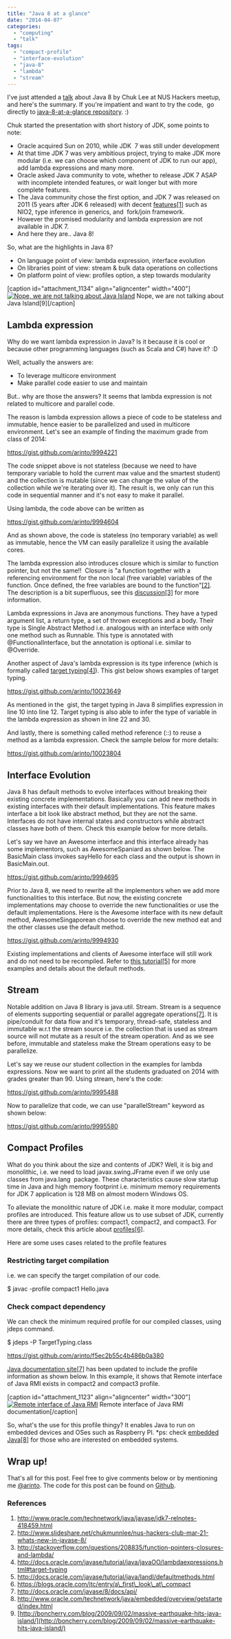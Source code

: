 ```yaml
---
title: "Java 8 at a glance"
date: "2014-04-07"
categories: 
  - "computing"
  - "talk"
tags: 
  - "compact-profile"
  - "interface-evolution"
  - "java-8"
  - "lambda"
  - "stream"
---
```


I've just attended a [talk](http://nushackers.org/2014/03/friday-hacks-67-march-21/ "Friday hack") about Java 8 by Chuk Lee at NUS Hackers meetup, and here's the summary. If you're impatient and want to try the code,  go directly to [java-8-at-a-glance repository](https://github.com/arinto/java-8-at-a-glance "java 8 at glance repo"). :)

Chuk started the presentation with short history of JDK, some points to note:

- Oracle acquired Sun on 2010, while JDK  7 was still under development
- At that time JDK 7 was very ambitious project, trying to make JDK more modular (i.e. we can choose which component of JDK to run our app), add lambda expressions and many more.
- Oracle asked Java community to vote, whether to release JDK 7 ASAP with incomplete intended features, or wait longer but with more complete features.
- The Java community chose the first option, and JDK 7 was released on 2011 (5 years after JDK 6 released) with decent [features\[1\]](http://www.oracle.com/technetwork/java/javase/jdk7-relnotes-418459.html "JDK7 rel notes") such as NIO2, type inference in generics, and  fork/join framework.
- However the promised modularity and lambda expression are not available in JDK 7.
- And here they are.. Java 8!

So, what are the highlights in Java 8?

- On language point of view: lambda expression, interface evolution
- On libraries point of view: stream & bulk data operations on collections
- On platform point of view: profiles option, a step towards modularity

\[caption id="attachment\_1134" align="aligncenter" width="400"\][![Nope, we are not talking about Java Island](images/java-island-map.gif)](http://www.otnira.com/wp-content/uploads/2014/04/java-island-map.gif) Nope, we are not talking about Java Island\[9\]\[/caption\]

## Lambda expression

Why do we want lambda expression in Java? Is it because it is cool or because other programming languages (such as Scala and C#) have it? :D

Well, actually the answers are:

- To leverage multicore environment
- Make parallel code easier to use and maintain

But.. why are those the answers? It seems that lambda expression is not related to multicore and parallel code.

The reason is lambda expression allows a piece of code to be stateless and immutable, hence easier to be parallelized and used in multicore environment. Let's see an example of finding the maximum grade from class of 2014:

https://gist.github.com/arinto/9994221

The code snippet above is not stateless (because we need to have temporary variable to hold the current max value and the smartest student) and the collection is mutable (since we can change the value of the collection while we're iterating over it). The result is, we only can run this code in sequential manner and it's not easy to make it parallel.

Using lambda, the code above can be written as

https://gist.github.com/arinto/9994604

And as shown above, the code is stateless (no temporary variable) as well as immutable, hence the VM can easily parallelize it using the available cores.

The lambda expression also introduces closure which is similar to function pointer, but not the same!!  Closure is "a function together with a referencing environment for the non local (free variable) variables of the function. Once defined, the free variables are bound to the function"[\[2\]](http://www.slideshare.net/chukmunnlee/nus-hackers-club-mar-21-whats-new-in-javase-8 "Slides"). The description is a bit superfluous, see this [discussion\[3\]](http://stackoverflow.com/questions/208835/function-pointers-closures-and-lambda "SO-closure") for more information.

Lambda expressions in Java are anonymous functions. They have a typed argument list, a return type, a set of thrown exceptions and a body. Their type is Single Abstract Method i.e. analogous with an interface with only one method such as Runnable. This type is annotated with @FunctionalInterface, but the annotation is optional i.e. similar to @Override.

Another aspect of Java's lambda expression is its type inference (which is formally called [target typing\[4\]](http://docs.oracle.com/javase/tutorial/java/javaOO/lambdaexpressions.html#target-typing "target typing")). This gist below shows examples of target typing.

https://gist.github.com/arinto/10023649

As mentioned in the  gist, the target typing in Java 8 simplifies expression in line 10 into line 12. Target typing is also able to infer the type of variable in the lambda expression as shown in line 22 and 30.

And lastly, there is something called method reference (::) to reuse a method as a lambda expression. Check the sample below for more details:

https://gist.github.com/arinto/10023804

## Interface Evolution

Java 8 has default methods to evolve interfaces without breaking their existing concrete implementations. Basically you can add new methods in existing interfaces with their default implementations. This feature makes interface a bit look like abstract method, but they are not the same. Interfaces do not have internal states and constructors while abstract classes have both of them. Check this example below for more details.

Let's say we have an Awesome interface and this interface already has some implementors, such as AwesomeSpaniard as shown below. The BasicMain class invokes sayHello for each class and the output is shown in BasicMain.out.

https://gist.github.com/arinto/9994695

Prior to Java 8, we need to rewrite all the implementors when we add more functionalities to this interface. But now, the existing concrete implementations may choose to override the new functionalities or use the default implementations. Here is the Awesome interface with its new default method, AwesomeSingaporean choose to override the new method eat and the other classes use the default method.

https://gist.github.com/arinto/9994930

Existing implementations and clients of Awesome interface will still work and do not need to be recompiled. Refer to [this tutorial\[5\]](http://docs.oracle.com/javase/tutorial/java/IandI/defaultmethods.html "Default methods") for more examples and details about the default methods. 

## Stream

Notable addition on Java 8 library is java.util. Stream. Stream is a sequence of elements supporting sequential or parallel aggregate operations[\[7\]](http://download.java.net/jdk8/docs/api/java/util/stream/Stream.html "Stream API"). It is pipe/conduit for data flow and it's temporary, thread-safe, stateless and immutable w.r.t the stream source i.e. the collection that is used as stream source will not mutate as a result of the stream operation. And as we see before, immutable and stateless make the Stream operations easy to be parallelize.

Let's say we reuse our student collection in the examples for lambda expressions. Now we want to print all the students graduated on 2014 with grades greater than 90. Using stream, here's the code:

https://gist.github.com/arinto/9995488

Now to parallelize that code, we can use "parallelStream" keyword as shown below:

https://gist.github.com/arinto/9995580

## Compact Profiles

What do you think about the size and contents of JDK? Well, it is big and monolithic, i.e. we need to load javax.swing.JFrame even if we only use classes from java.lang  package. These characteristics cause slow startup time in Java and high memory footprint i.e. minimum memory requirements for JDK 7 application is 128 MB on almost modern Windows OS.

To alleviate the monolithic nature of JDK i.e. make it more modular, compact profiles are introduced. This feature allow us to use subset of JDK, currently there are three types of profiles: compact1, compact2, and compact3. For more details, check this article about [profiles\[6\]](https://blogs.oracle.com/jtc/entry/a_first_look_at_compact "java compact").

Here are some uses cases related to the profile features

### Restricting target compilation

i.e. we can specify the target compilation of our code.

$ javac -profile compact1 Hello.java

### Check compact dependency

We can check the minimum required profile for our compiled classes, using jdeps command.

$ jdeps -P TargetTyping.class

https://gist.github.com/arinto/f5ec2b55c4b486b0a380

[Java documentation site\[7\]](http://docs.oracle.com/javase/8/docs/api/ "Oracle java 8 documentation") has been updated to include the profile information as shown below. In this example, it shows that Remote interface of Java RMI exists in compact2 and compact3 profile.

\[caption id="attachment\_1123" align="aligncenter" width="300"\][![Remote interface of Java RMI](images/Screenshot-2014-04-08-01.09.52-300x175.png)](http://www.otnira.com/wp-content/uploads/2014/04/Screenshot-2014-04-08-01.09.52.png) Remote interface of Java RMI documentation\[/caption\]

So, what's the use for this profile thingy? It enables Java to run on embedded devices and OSes such as Raspberry PI. \*ps: check [embedded Java\[8\]](http://www.oracle.com/technetwork/java/embedded/overview/getstarted/index.html "embedded java") for those who are interested on embedded systems.

## Wrap up!

That's all for this post. Feel free to give comments below or by mentioning me [@arinto](https://twitter.com/arinto "Arinto's twitter"). The code for this post can be found on [Github](https://github.com/arinto/java-8-at-a-glance "Java 8 at a glance").

### References

1. http://www.oracle.com/technetwork/java/javase/jdk7-relnotes-418459.html
2. http://www.slideshare.net/chukmunnlee/nus-hackers-club-mar-21-whats-new-in-javase-8/
3. http://stackoverflow.com/questions/208835/function-pointers-closures-and-lambda/
4. http://docs.oracle.com/javase/tutorial/java/javaOO/lambdaexpressions.html#target-typing
5. http://docs.oracle.com/javase/tutorial/java/IandI/defaultmethods.html
6. https://blogs.oracle.com/jtc/entry/a\_first\_look\_at\_compact
7. http://docs.oracle.com/javase/8/docs/api/
8. http://www.oracle.com/technetwork/java/embedded/overview/getstarted/index.html
9. [http://boncherry.com/blog/2009/09/02/massive-earthquake-hits-java-island/](http://boncherry.com/blog/2009/09/02/massive-earthquake-hits-java-island/)
